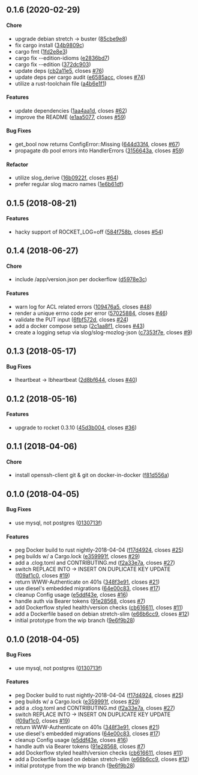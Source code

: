<a name="0.1.6"></a>
## 0.1.6 (2020-02-29)


#### Chore

*   upgrade debian stretch -> buster ([85cbe9e8](https://github.com/mozilla-services/megaphone/commit/85cbe9e8cf8b27361519ed7bb1cf00d283e90aa5))
*   fix cargo install ([34b9809c](https://github.com/mozilla-services/megaphone/commit/34b9809cadce9cbc289781615f524bf844bdd44d))
*   cargo fmt ([1fd2e8e3](https://github.com/mozilla-services/megaphone/commit/1fd2e8e30e8276374a5d559192080b615684d806))
*   cargo fix --edition-idioms ([e2836bd7](https://github.com/mozilla-services/megaphone/commit/e2836bd70fe91ac0e06ec2bfb4fbbeda07107ddd))
*   cargo fix --edition ([372dc903](https://github.com/mozilla-services/megaphone/commit/372dc903e736d2aa37523ba0791eb62ee9008273))
*   update deps ([cb2a11e5](https://github.com/mozilla-services/megaphone/commit/cb2a11e5a1daa0f5012142cf094eabc989c3991b), closes [#76](https://github.com/mozilla-services/megaphone/issues/76))
*   update deps per cargo audit ([e6585acc](https://github.com/mozilla-services/megaphone/commit/e6585acccc2c8044e22c1246b98e95fa68fc6d97), closes [#74](https://github.com/mozilla-services/megaphone/issues/74))
*   utilize a rust-toolchain file ([a4b6e1f1](https://github.com/mozilla-services/megaphone/commit/a4b6e1f1155a13bc32dbcad1d06c04303666ea02))

#### Features

*   update dependencies ([1aa4aa1d](https://github.com/mozilla-services/megaphone/commit/1aa4aa1d233df749fbced6db720b0d19ee21df59), closes [#62](https://github.com/mozilla-services/megaphone/issues/62))
*   improve the README ([e1aa5077](https://github.com/mozilla-services/megaphone/commit/e1aa5077069f6b5a66eb04b7791c6510336cbc0f), closes [#59](https://github.com/mozilla-services/megaphone/issues/59))

#### Bug Fixes

*   get_bool now returns ConfigError::Missing ([644d33f4](https://github.com/mozilla-services/megaphone/commit/644d33f4c7d8575670ddff300925fe9f6dfb8387), closes [#67](https://github.com/mozilla-services/megaphone/issues/67))
*   propagate db pool errors into HandlerErrors ([3156643a](https://github.com/mozilla-services/megaphone/commit/3156643a338dbd99c42ce848a5c6e549a2f67324), closes [#59](https://github.com/mozilla-services/megaphone/issues/59))

#### Refactor

*   utilize slog_derive ([16b0922f](https://github.com/mozilla-services/megaphone/commit/16b0922f19cc4d9eb5e6c78243bc4cf0b653895a), closes [#64](https://github.com/mozilla-services/megaphone/issues/64))
*   prefer regular slog macro names ([1e6b61df](https://github.com/mozilla-services/megaphone/commit/1e6b61df8500e52b1296193e10ba7039d0b1dc62))



<a name="0.1.5"></a>
## 0.1.5 (2018-08-21)


#### Features

*   hacky support of ROCKET_LOG=off ([584f758b](https://github.com/mozilla-services/megaphone/commit/584f758bfe9ca3aec83d39848b3d441baa22b092), closes [#54](https://github.com/mozilla-services/megaphone/issues/54))



<a name="0.1.4"></a>
## 0.1.4 (2018-06-27)


#### Chore

*   include /app/version.json per dockerflow ([d5978e3c](https://github.com/mozilla-services/megaphone/commit/d5978e3c9a475208965537c21d88681277876890))

#### Features

*   warn log for ACL related errors ([109476a5](https://github.com/mozilla-services/megaphone/commit/109476a5e6313de761a593b5e4dcbd18a93f34c4), closes [#48](https://github.com/mozilla-services/megaphone/issues/48))
*   render a unique errno code per error ([57025884](https://github.com/mozilla-services/megaphone/commit/57025884993b16dfdf779d414ccda9afa353dc78), closes [#46](https://github.com/mozilla-services/megaphone/issues/46))
*   validate the PUT input ([6fbf572d](https://github.com/mozilla-services/megaphone/commit/6fbf572d685a32c7b60fbb0b7531422fbbd0781d), closes [#24](https://github.com/mozilla-services/megaphone/issues/24))
*   add a docker compose setup ([2c1aa8f1](https://github.com/mozilla-services/megaphone/commit/2c1aa8f1441d8b66eb23c8370c18806738fdc674), closes [#43](https://github.com/mozilla-services/megaphone/issues/43))
*   create a logging setup via slog/slog-mozlog-json ([c7353f7e](https://github.com/mozilla-services/megaphone/commit/c7353f7e167a34aa7617cc23ac9489f395d77ff4), closes [#9](https://github.com/mozilla-services/megaphone/issues/9))



<a name="0.1.3"></a>
## 0.1.3 (2018-05-17)


#### Bug Fixes

*   lheartbeat -> lbheartbeat ([2d8bf644](https://github.com/mozilla-services/megaphone/commit/2d8bf644ba65bd6aaa65a70510a33db6dfaaac8e), closes [#40](https://github.com/mozilla-services/megaphone/issues/40))



<a name="0.1.2"></a>
## 0.1.2 (2018-05-16)


#### Features

*   upgrade to rocket 0.3.10 ([45d3b004](https://github.com/mozilla-services/megaphone/commit/45d3b0047fa5843049518ea7df780eb442bd89f1), closes [#36](https://github.com/mozilla-services/megaphone/issues/36))



<a name="0.1.1"></a>
## 0.1.1 (2018-04-06)


#### Chore

*   install openssh-client git & git on docker-in-docker ([f81d556a](https://github.com/mozilla-services/megaphone/commit/f81d556a415d7e775e358373df22e125d0c37406))



<a name="0.1.0"></a>
## 0.1.0 (2018-04-05)


#### Bug Fixes

*   use mysql, not postgres ([0130713f](https://github.com/mozilla-services/megaphone/commit/0130713fac7f30b986043f7d0ea74e40a234cecb))

#### Features

*   peg Docker build to rust nightly-2018-04-04 ([f17d4924](https://github.com/mozilla-services/megaphone/commit/f17d4924e2f0a74026540e47cbc3a669acc071f9), closes [#25](https://github.com/mozilla-services/megaphone/issues/25))
*   peg builds w/ a Cargo.lock ([e359991f](https://github.com/mozilla-services/megaphone/commit/e359991f235b7f5c1e9eee5e1ef0f51d2419d3a2), closes [#29](https://github.com/mozilla-services/megaphone/issues/29))
*   add a .clog.toml and CONTRIBUTING.md ([f2a33e7a](https://github.com/mozilla-services/megaphone/commit/f2a33e7a578a67da593aa6491396e0a184d101c1), closes [#27](https://github.com/mozilla-services/megaphone/issues/27))
*   switch REPLACE INTO -> INSERT ON DUPLICATE KEY UPDATE ([f09af1c0](https://github.com/mozilla-services/megaphone/commit/f09af1c0cdf807deae7863ad034b3e2caf5c0ec5), closes [#19](https://github.com/mozilla-services/megaphone/issues/19))
*   return WWW-Authenticate on 401s ([348f3e91](https://github.com/mozilla-services/megaphone/commit/348f3e919380c5d3f7ea8913c6d1fbced593feb9), closes [#21](https://github.com/mozilla-services/megaphone/issues/21))
*   use diesel's embedded migrations ([64e00c83](https://github.com/mozilla-services/megaphone/commit/64e00c83e43542ff86dfdcbd8e674395b858ce6e), closes [#17](https://github.com/mozilla-services/megaphone/issues/17))
*   cleanup Config usage ([e5ddf43e](https://github.com/mozilla-services/megaphone/commit/e5ddf43ef1ac910b1202fc6c687fd1d828fafb0c), closes [#16](https://github.com/mozilla-services/megaphone/issues/16))
*   handle auth via Bearer tokens ([91e28568](https://github.com/mozilla-services/megaphone/commit/91e28568b2b28f51642b29d649c23b3f71b3e767), closes [#7](https://github.com/mozilla-services/megaphone/issues/7))
*   add Dockerflow styled health/version checks ([cb616611](https://github.com/mozilla-services/megaphone/commit/cb61661172906fed34ce0b1ba12ee7796fde61f4), closes [#11](https://github.com/mozilla-services/megaphone/issues/11))
*   add a Dockerfile based on debian stretch-slim ([e66b6cc9](https://github.com/mozilla-services/megaphone/commit/e66b6cc98905823ab36b808bf1b8d06c6da74a02), closes [#12](https://github.com/mozilla-services/megaphone/issues/12))
*   initial prototype from the wip branch ([9e6f9b28](https://github.com/mozilla-services/megaphone/commit/9e6f9b289b12df6e5f10ac4a0f1d07ffce5b2777))



<a name="0.1.0"></a>
## 0.1.0 (2018-04-05)


#### Bug Fixes

*   use mysql, not postgres ([0130713f](https://github.com/mozilla-services/megaphone/commit/0130713fac7f30b986043f7d0ea74e40a234cecb))

#### Features

*   peg Docker build to rust nightly-2018-04-04 ([f17d4924](https://github.com/mozilla-services/megaphone/commit/f17d4924e2f0a74026540e47cbc3a669acc071f9), closes [#25](https://github.com/mozilla-services/megaphone/issues/25))
*   peg builds w/ a Cargo.lock ([e359991f](https://github.com/mozilla-services/megaphone/commit/e359991f235b7f5c1e9eee5e1ef0f51d2419d3a2), closes [#29](https://github.com/mozilla-services/megaphone/issues/29))
*   add a .clog.toml and CONTRIBUTING.md ([f2a33e7a](https://github.com/mozilla-services/megaphone/commit/f2a33e7a578a67da593aa6491396e0a184d101c1), closes [#27](https://github.com/mozilla-services/megaphone/issues/27))
*   switch REPLACE INTO -> INSERT ON DUPLICATE KEY UPDATE ([f09af1c0](https://github.com/mozilla-services/megaphone/commit/f09af1c0cdf807deae7863ad034b3e2caf5c0ec5), closes [#19](https://github.com/mozilla-services/megaphone/issues/19))
*   return WWW-Authenticate on 401s ([348f3e91](https://github.com/mozilla-services/megaphone/commit/348f3e919380c5d3f7ea8913c6d1fbced593feb9), closes [#21](https://github.com/mozilla-services/megaphone/issues/21))
*   use diesel's embedded migrations ([64e00c83](https://github.com/mozilla-services/megaphone/commit/64e00c83e43542ff86dfdcbd8e674395b858ce6e), closes [#17](https://github.com/mozilla-services/megaphone/issues/17))
*   cleanup Config usage ([e5ddf43e](https://github.com/mozilla-services/megaphone/commit/e5ddf43ef1ac910b1202fc6c687fd1d828fafb0c), closes [#16](https://github.com/mozilla-services/megaphone/issues/16))
*   handle auth via Bearer tokens ([91e28568](https://github.com/mozilla-services/megaphone/commit/91e28568b2b28f51642b29d649c23b3f71b3e767), closes [#7](https://github.com/mozilla-services/megaphone/issues/7))
*   add Dockerflow styled health/version checks ([cb616611](https://github.com/mozilla-services/megaphone/commit/cb61661172906fed34ce0b1ba12ee7796fde61f4), closes [#11](https://github.com/mozilla-services/megaphone/issues/11))
*   add a Dockerfile based on debian stretch-slim ([e66b6cc9](https://github.com/mozilla-services/megaphone/commit/e66b6cc98905823ab36b808bf1b8d06c6da74a02), closes [#12](https://github.com/mozilla-services/megaphone/issues/12))
*   initial prototype from the wip branch ([9e6f9b28](https://github.com/mozilla-services/megaphone/commit/9e6f9b289b12df6e5f10ac4a0f1d07ffce5b2777))



